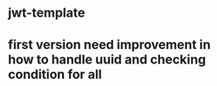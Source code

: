 # jwt-template
# first version need improvement in how to handle uuid and checking condition for all
